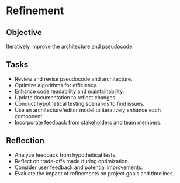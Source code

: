 # Refinement

## Objective
Iteratively improve the architecture and pseudocode.

## Tasks
- Review and revise pseudocode and architecture.
- Optimize algorithms for efficiency.
- Enhance code readability and maintainability.
- Update documentation to reflect changes.
- Conduct hypothetical testing scenarios to find issues.
- Use an architecture/editor model to iteratively enhance each component.
- Incorporate feedback from stakeholders and team members.

## Reflection
- Analyze feedback from hypothetical tests.
- Reflect on trade-offs made during optimization.
- Consider user feedback and potential improvements.
- Evaluate the impact of refinements on project goals and timelines.
